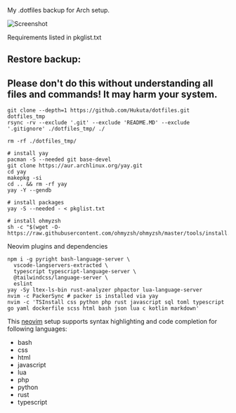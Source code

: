 My .dotfiles backup for Arch setup.


![Screenshot](https://raw.githubusercontent.com/Hukuta/dotfiles/master/screenshot.png)


Requirements listed in pkglist.txt

## Restore backup:
## Please don't do this without understanding all files and commands! It may harm your system.
```
git clone --depth=1 https://github.com/Hukuta/dotfiles.git dotfiles_tmp
rsync -rv --exclude '.git' --exclude 'README.MD' --exclude '.gitignore' ./dotfiles_tmp/ ./ 

rm -rf ./dotfiles_tmp/

# install yay
pacman -S --needed git base-devel
git clone https://aur.archlinux.org/yay.git
cd yay
makepkg -si
cd .. && rm -rf yay
yay -Y --gendb

# install packages
yay -S --needed - < pkglist.txt

# install ohmyzsh
sh -c "$(wget -O- https://raw.githubusercontent.com/ohmyzsh/ohmyzsh/master/tools/install.sh)"

```

Neovim plugins and dependencies
```
npm i -g pyright bash-language-server \
  vscode-langservers-extracted \
  typescript typescript-language-server \
  @tailwindcss/language-server \
  eslint
yay -Sy ltex-ls-bin rust-analyzer phpactor lua-language-server
nvim -c PackerSync # packer is installed via yay
nvim -c 'TSInstall css python php rust javascript sql toml typescript go yaml dockerfile scss html bash json lua c kotlin markdown'
```

This [neovim](https://github.com/neovim/neovim) setup supports syntax highlighting and code completion for following languages: 

- bash
- css
- html 
- javascript
- lua
- php
- python
- rust 
- typescript

